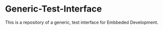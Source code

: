 # Generic-Test-Interface
This is a repository of a generic, test interface for Embbeded Development.
